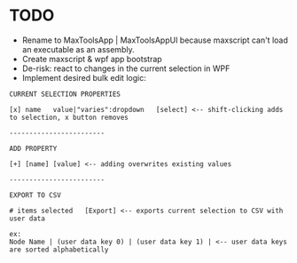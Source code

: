 # TODO

- Rename to MaxToolsApp | MaxToolsAppUI because maxscript can't load an executable as an assembly.
- Create maxscript & wpf app bootstrap
- De-risk: react to changes in the current selection in WPF
- Implement desired bulk edit logic:
```
CURRENT SELECTION PROPERTIES

[x] name   value|"varies":dropdown   [select] <-- shift-clicking adds to selection, x button removes

------------------------

ADD PROPERTY

[+] [name] [value] <-- adding overwrites existing values

------------------------

EXPORT TO CSV

# items selected   [Export] <-- exports current selection to CSV with user data

ex:
Node Name | (user data key 0) | (user data key 1) | <-- user data keys are sorted alphabetically
```
